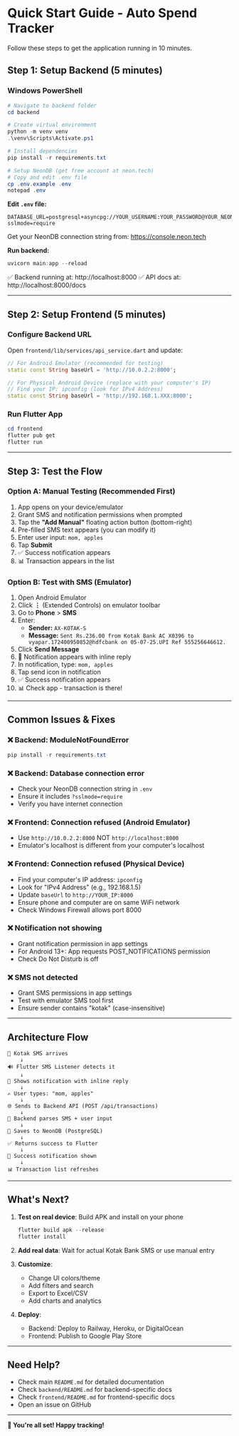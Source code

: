 # Quick Start Guide - Auto Spend Tracker

Follow these steps to get the application running in 10 minutes.

## Step 1: Setup Backend (5 minutes)

### Windows PowerShell

```powershell
# Navigate to backend folder
cd backend

# Create virtual environment
python -m venv venv
.\venv\Scripts\Activate.ps1

# Install dependencies
pip install -r requirements.txt

# Setup NeonDB (get free account at neon.tech)
# Copy and edit .env file
cp .env.example .env
notepad .env
```

**Edit `.env` file:**
```env
DATABASE_URL=postgresql+asyncpg://YOUR_USERNAME:YOUR_PASSWORD@YOUR_NEON_HOST/neondb?sslmode=require
```

Get your NeonDB connection string from: https://console.neon.tech

**Run backend:**
```powershell
uvicorn main:app --reload
```

✅ Backend running at: http://localhost:8000
✅ API docs at: http://localhost:8000/docs

---

## Step 2: Setup Frontend (5 minutes)

### Configure Backend URL

Open `frontend/lib/services/api_service.dart` and update:

```dart
// For Android Emulator (recommended for testing)
static const String baseUrl = 'http://10.0.2.2:8000';

// For Physical Android Device (replace with your computer's IP)
// Find your IP: ipconfig (look for IPv4 Address)
static const String baseUrl = 'http://192.168.1.XXX:8000';
```

### Run Flutter App

```powershell
cd frontend
flutter pub get
flutter run
```

---

## Step 3: Test the Flow

### Option A: Manual Testing (Recommended First)

1. App opens on your device/emulator
2. Grant SMS and notification permissions when prompted
3. Tap the **"Add Manual"** floating action button (bottom-right)
4. Pre-filled SMS text appears (you can modify it)
5. Enter user input: `mom, apples`
6. Tap **Submit**
7. ✅ Success notification appears
8. 📊 Transaction appears in the list

### Option B: Test with SMS (Emulator)

1. Open Android Emulator
2. Click **⋮** (Extended Controls) on emulator toolbar
3. Go to **Phone** > **SMS**
4. Enter:
   - **Sender:** `AX-KOTAK-S`
   - **Message:** `Sent Rs.236.00 from Kotak Bank AC X0396 to vyapar.172400950852@hdfcbank on 05-07-25.UPI Ref 555256646612.`
5. Click **Send Message**
6. 🔔 Notification appears with inline reply
7. In notification, type: `mom, apples`
8. Tap send icon in notification
9. ✅ Success notification appears
10. 📊 Check app - transaction is there!

---

## Common Issues & Fixes

### ❌ Backend: ModuleNotFoundError
```powershell
pip install -r requirements.txt
```

### ❌ Backend: Database connection error
- Check your NeonDB connection string in `.env`
- Ensure it includes `?sslmode=require`
- Verify you have internet connection

### ❌ Frontend: Connection refused (Android Emulator)
- Use `http://10.0.2.2:8000` NOT `http://localhost:8000`
- Emulator's localhost is different from your computer's localhost

### ❌ Frontend: Connection refused (Physical Device)
- Find your computer's IP address: `ipconfig`
- Look for "IPv4 Address" (e.g., 192.168.1.5)
- Update `baseUrl` to `http://YOUR_IP:8000`
- Ensure phone and computer are on same WiFi network
- Check Windows Firewall allows port 8000

### ❌ Notification not showing
- Grant notification permission in app settings
- For Android 13+: App requests POST_NOTIFICATIONS permission
- Check Do Not Disturb is off

### ❌ SMS not detected
- Grant SMS permissions in app settings
- Test with emulator SMS tool first
- Ensure sender contains "kotak" (case-insensitive)

---

## Architecture Flow

```
📱 Kotak SMS arrives
    ↓
🔊 Flutter SMS Listener detects it
    ↓
🔔 Shows notification with inline reply
    ↓
✍️ User types: "mom, apples"
    ↓
🌐 Sends to Backend API (POST /api/transactions)
    ↓
🧠 Backend parses SMS + user input
    ↓
💾 Saves to NeonDB (PostgreSQL)
    ↓
✅ Returns success to Flutter
    ↓
🔔 Success notification shown
    ↓
📊 Transaction list refreshes
```

---

## What's Next?

1. **Test on real device**: Build APK and install on your phone
   ```powershell
   flutter build apk --release
   flutter install
   ```

2. **Add real data**: Wait for actual Kotak Bank SMS or use manual entry

3. **Customize**: 
   - Change UI colors/theme
   - Add filters and search
   - Export to Excel/CSV
   - Add charts and analytics

4. **Deploy**:
   - Backend: Deploy to Railway, Heroku, or DigitalOcean
   - Frontend: Publish to Google Play Store

---

## Need Help?

- Check main `README.md` for detailed documentation
- Check `backend/README.md` for backend-specific docs
- Check `frontend/README.md` for frontend-specific docs
- Open an issue on GitHub

---

**🎉 You're all set! Happy tracking!**
